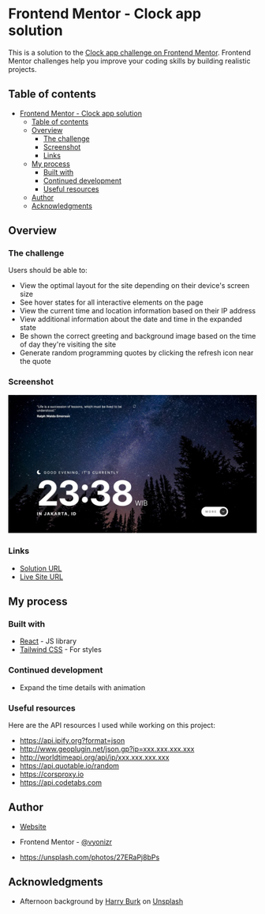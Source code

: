 # Frontend Mentor - Clock app solution

This is a solution to the [Clock app challenge on Frontend Mentor](https://www.frontendmentor.io/challenges/clock-app-LMFaxFwrM). Frontend Mentor challenges help you improve your coding skills by building realistic projects.

## Table of contents

- [Frontend Mentor - Clock app solution](#frontend-mentor---clock-app-solution)
  - [Table of contents](#table-of-contents)
  - [Overview](#overview)
    - [The challenge](#the-challenge)
    - [Screenshot](#screenshot)
    - [Links](#links)
  - [My process](#my-process)
    - [Built with](#built-with)
    - [Continued development](#continued-development)
    - [Useful resources](#useful-resources)
  - [Author](#author)
  - [Acknowledgments](#acknowledgments)

## Overview

### The challenge

Users should be able to:

- View the optimal layout for the site depending on their device's screen size
- See hover states for all interactive elements on the page
- View the current time and location information based on their IP address
- View additional information about the date and time in the expanded state
- Be shown the correct greeting and background image based on the time of day they're visiting the site
- Generate random programming quotes by clicking the refresh icon near the quote

### Screenshot

![](./screenshot.jpg)

### Links

- [Solution URL](https://github.com/vyonizr/fm-clock-app/)
- [Live Site URL](https://fm-clock-app.vyonizr.com/)

## My process

### Built with

- [React](https://react.dev/) - JS library
- [Tailwind CSS](https://tailwindcss.com/) - For styles

### Continued development

- Expand the time details with animation

### Useful resources

Here are the API resources I used while working on this project:

- https://api.ipify.org?format=json
- http://www.geoplugin.net/json.gp?ip=xxx.xxx.xxx.xxx
- http://worldtimeapi.org/api/ip/xxx.xxx.xxx.xxx
- https://api.quotable.io/random
- https://corsproxy.io
- https://api.codetabs.com

## Author

- [Website](https://vyonizr.com/)
- Frontend Mentor - [@vyonizr](https://www.frontendmentor.io/profile/vyonizr)

- https://unsplash.com/photos/27ERaPj8bPs

## Acknowledgments

- Afternoon background by [Harry Burk](https://unsplash.com/@harryjburk?utm_source=unsplash&utm_medium=referral&utm_content=creditCopyText) on [Unsplash](https://unsplash.com/photos/27ERaPj8bPs?utm_source=unsplash&utm_medium=referral&utm_content=creditCopyText)
